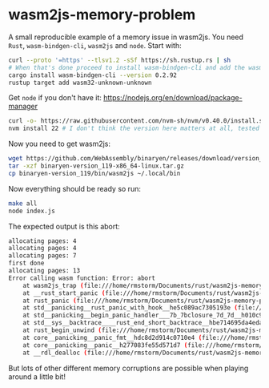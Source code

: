 # wasm2js-memory-problem
A small reproducible example of a memory issue in wasm2js. You need `Rust`, `wasm-bindgen-cli`, `wasm2js` and `node`. Start with:

```bash
curl --proto '=https' --tlsv1.2 -sSf https://sh.rustup.rs | sh
# When that's done proceed to install wasm-bindgen-cli and add the wasm target:
cargo install wasm-bindgen-cli --version 0.2.92
rustup target add wasm32-unknown-unknown
```

Get `node` if you don't have it: https://nodejs.org/en/download/package-manager

```bash
curl -o- https://raw.githubusercontent.com/nvm-sh/nvm/v0.40.0/install.sh | bash
nvm install 22 # I don't think the version here matters at all, tested on v18.17.0 and v22.11.0
```


Now you need to get wasm2js:

```bash
wget https://github.com/WebAssembly/binaryen/releases/download/version_119/binaryen-version_119-x86_64-linux.tar.gz
tar -xzf binaryen-version_119-x86_64-linux.tar.gz
cp binaryen-version_119/bin/wasm2js ~/.local/bin
```

Now everything should be ready so run:

```bash
make all
node index.js
```

The expected output is this abort:

```bash
allocating pages: 4
allocating pages: 4
allocating pages: 7
first done
allocating pages: 13
Error calling wasm function: Error: abort
    at wasm2js_trap (file:///home/rmstorm/Documents/rust/wasm2js-memory-problem/pkg/wasm2js_memory_problem_bg.wasm.js:25:33)
    at __rust_start_panic (file:///home/rmstorm/Documents/rust/wasm2js-memory-problem/pkg/wasm2js_memory_problem_bg.wasm.js:4319:3)
    at rust_panic (file:///home/rmstorm/Documents/rust/wasm2js-memory-problem/pkg/wasm2js_memory_problem_bg.wasm.js:4218:3)
    at std__panicking__rust_panic_with_hook__he5c089ac7305193e (file:///home/rmstorm/Documents/rust/wasm2js-memory-problem/pkg/wasm2js_memory_problem_bg.wasm.js:3127:5)
    at std__panicking__begin_panic_handler___7b_7bclosure_7d_7d__h010c94f3a1c5c766 (file:///home/rmstorm/Documents/rust/wasm2js-memory-problem/pkg/wasm2js_memory_problem_bg.wasm.js:3597:3)
    at std__sys__backtrace____rust_end_short_backtrace__hbe714695da4edadc (file:///home/rmstorm/Documents/rust/wasm2js-memory-problem/pkg/wasm2js_memory_problem_bg.wasm.js:4303:3)
    at rust_begin_unwind (file:///home/rmstorm/Documents/rust/wasm2js-memory-problem/pkg/wasm2js_memory_problem_bg.wasm.js:3826:3)
    at core__panicking__panic_fmt__hdc8d2d914c0710e4 (file:///home/rmstorm/Documents/rust/wasm2js-memory-problem/pkg/wasm2js_memory_problem_bg.wasm.js:3859:3)
    at core__panicking__panic__h277083fe55d571d7 (file:///home/rmstorm/Documents/rust/wasm2js-memory-problem/pkg/wasm2js_memory_problem_bg.wasm.js:3934:3)
    at __rdl_dealloc (file:///home/rmstorm/Documents/rust/wasm2js-memory-problem/pkg/wasm2js_memory_problem_bg.wasm.js:3793:3)
```

But lots of other different memory corruptions are possible when playing around a little bit!
